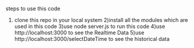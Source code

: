 steps to use this code
1) clone this repo in your local system
2)install all the modules which are used in this code
3)use node server.js to run this code
4)use http://localhost:3000 to see the Realtime Data
5)use http://localhost:3000/selectDateTime to see the historical data
